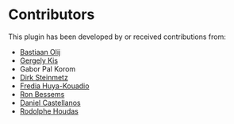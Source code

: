Contributors
============

This plugin has been developed by or received contributions from:
- [Bastiaan Olij](https://github.com/BastiaanOlij)
- [Gergely Kis](https://github.com/kisg)
- Gabor Pal Korom
- [Dirk Steinmetz](https://github.com/rsjtdrjgfuzkfg)
- [Fredia Huya-Kouadio](https://github.com/m4gr3d)
- [Ron Bessems](https://github.com/rbessems)
- [Daniel Castellanos](https://github.com/decacis)
- [Rodolphe Houdas](https://github.com/rodolpheh)
